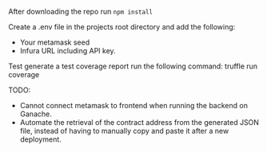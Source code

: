 After downloading the repo run `npm install`

Create a .env file in the projects root directory and add the following:

- Your metamask seed
- Infura URL including API key.

Test generate a test coverage report run the following command:
truffle run coverage

TODO:

- Cannot connect metamask to frontend when running the backend on Ganache.
- Automate the retrieval of the contract address from the generated JSON file, instead of having to manually copy and paste it after a new deployment.

